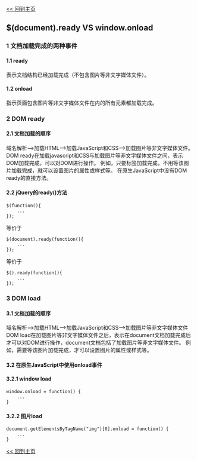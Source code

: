 [<< 回到主页](http://suzy1993.github.io/misszy/)

## $(document).ready VS window.onload

### 1 文档加载完成的两种事件
#### 1.1 ready
表示文档结构已经加载完成（不包含图片等非文字媒体文件）。

#### 1.2 onload
指示页面包含图片等非文字媒体文件在内的所有元素都加载完成。

### 2 DOM ready
#### 2.1 文档加载的顺序
域名解析-->加载HTML-->加载JavaScript和CSS-->加载图片等非文字媒体文件。
DOM ready在加载javascript和CSS与加载图片等非文字媒体文件之间，表示DOM加载完成，可以对DOM进行操作。
例如，只要<img>标签加载完成，不用等该图片加载完成，就可以设置图片的属性或样式等。
在原生JavaScript中没有DOM ready的直接方法。

#### 2.2 jQuery的ready()方法
```
$(function(){
    ...
});
```
等价于
```
$(document).ready(function(){
    ...
});
```
等价于
```
$().ready(function(){
    ...
});
```

### 3 DOM load
#### 3.1 文档加载的顺序
域名解析-->加载HTML-->加载JavaScript和CSS-->加载图片等非文字媒体文件
DOM load在加载图片等非文字媒体文件之后，表示在document文档加载完成后才可以对DOM进行操作，document文档包括了加载图片等非文字媒体文件。
例如，需要等该图片加载完成，才可以设置图片的属性或样式等。

#### 3.2 在原生JavaScript中使用onload事件
#### 3.2.1 window load
```
window.onload = function() {
    ...
}
```

#### 3.2.2 图片load
```
document.getElementsByTagName("img")[0].onload = function() {
    ...
}
```

[<< 回到主页](http://suzy1993.github.io/misszy/)
